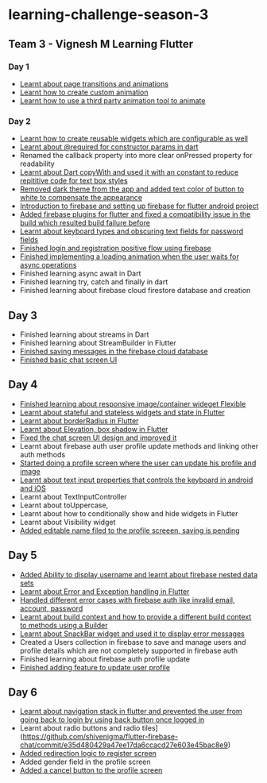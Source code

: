 # learning-challenge-season-3

## Team 3 - Vignesh M Learning Flutter

### Day 1

- [Learnt about page transitions and animations](https://github.com/shivenigma/flutter-firebase-chat/commit/9e3f362c959e062055ca45f06761d9f8f75d4bee)
- [Learnt how to create custom animation](https://github.com/shivenigma/flutter-firebase-chat/commit/154ef28c95edf2e5e18a0fc4fa7025e7a907352c)
- [Learnt how to use a third party animation tool to animate](https://github.com/shivenigma/flutter-firebase-chat/commit/ba42611323c4bdc88f49e79329c4f6dd850a6c3b)

### Day 2
- [Learnt how to create reusable widgets which are configurable as well](https://github.com/shivenigma/flutter-firebase-chat/commit/c0d55f762776a94fb0526897b4d6f808aba23665)
- [Learnt about @required for constructor params in dart](https://github.com/shivenigma/flutter-firebase-chat/commit/189eb6ec9c13ed0ab2d4d0e0e355acf8d2548031)
- Renamed the callback property into more clear onPressed property for readability
- [Learnt about Dart copyWith and used it with an constant to reduce repititive code for text box styles](https://github.com/shivenigma/flutter-firebase-chat/commit/602acf142843f8f91442dcd5077bbfb9e506e97c)
- [Removed dark theme from the app and added text color of button to white to compensate the appearance](https://github.com/shivenigma/flutter-firebase-chat/commit/f6848039f547cade7bdce9fac54bc9fecfb6c70d)
- [Introduction to firebase and setting up firebase for flutter android project](https://github.com/shivenigma/flutter-firebase-chat/commit/0cf8ec7add36dfe928369a152baec719878a2097)
- [Added firebase plugins for flutter and fixed a compatibility issue in the build which resulted build failure before](https://github.com/shivenigma/flutter-firebase-chat/commit/272aed7bfb783745e1ee0fdb16340564b2525feb)
- [Learnt about keyboard types and obscuring text fields for password fields](https://github.com/shivenigma/flutter-firebase-chat/commit/67fb48e6ae04b7b596a4ad24090b2c5e0bbe85cf)
- [Finished login and registration positive flow using firebase](https://github.com/shivenigma/flutter-firebase-chat/commit/92e7c3e2f1d23cf858a583ef61ce8a5153b37a3c)
- [Finished implementing a loading animation when the user waits for async operations](https://github.com/shivenigma/flutter-firebase-chat/commit/0675aad038c73b175ed4c27e620bcf243cafa07e)
- Finished learning async await in Dart
- Finished learning try, catch and finally in dart
- Finished learning about firebase cloud firestore database and creation

## Day 3
- Finished learning about streams in Dart
- Finished learning about StreamBuilder in Flutter
- [Finished saving messages in the firebase cloud database](https://github.com/shivenigma/flutter-firebase-chat/commit/1b0e341194672d4e302badb5885d7d9a4b6d1774)
- [Finished basic chat screen UI](https://github.com/shivenigma/flutter-firebase-chat/commit/4c10353edb618d1d9a87d905d3bd20a5af1e487a)

## Day 4
- [Finished learning about responsive image/container wideget Flexible](https://github.com/shivenigma/flutter-firebase-chat/commit/5312ad66c91ab70f243a13c3c7d0019272fd0b80)
- [Learnt about stateful and stateless widgets and state in Flutter](https://github.com/shivenigma/flutter-firebase-chat/commit/82e77fb29b2c878cb9d32ea43b59b6315fcf0797)
- [Learnt about borderRadius in Flutter](https://github.com/shivenigma/flutter-firebase-chat/commit/7eeb9fde806cd2a453a1473bd6a622581734cb90)
- [Learnt about Elevation, box shadow in Flutter](https://github.com/shivenigma/flutter-firebase-chat/commit/7eeb9fde806cd2a453a1473bd6a622581734cb90)
- [Fixed the chat screen UI design and improved it](https://github.com/shivenigma/flutter-firebase-chat/commit/7eeb9fde806cd2a453a1473bd6a622581734cb90)
- Learnt about firebase auth user profile update methods and linking other auth methods 
- [Started doing a profile screen where the user can update his profile and image](https://github.com/shivenigma/flutter-firebase-chat/commit/815b3bb43596de173ba6ea644f5daddd4fe704d8)
- [Learnt about text input properties that controls the keyboard in android and iOS](https://github.com/shivenigma/flutter-firebase-chat/commit/64f05cbf136abb5e642f617c5f7263d0fb1369f5)
- Learnt about TextInputController
- Learnt about toUppercase,
- Learnt about how to conditionally show and hide widgets in Flutter
- Learnt about Visibility widget
- [Added editable name filed to the profile screeen, saving is pending](https://github.com/shivenigma/flutter-firebase-chat/commit/2646a31d9ac907d94a7fa521156b0bdb0854b808)

## Day 5
- [Added Ability to display username and learnt about firebase nested data sets](https://github.com/shivenigma/flutter-firebase-chat/commit/101860446cdec62f22015bb73a52bee46af5008c)
- [Learnt about Error and Exception handling in Flutter](https://github.com/shivenigma/flutter-firebase-chat/commit/533339721281cb9f9a6fb4aaeb64951ad5d99c7c)
- [Handled different error cases with firebase auth like invalid email, account, password](https://github.com/shivenigma/flutter-firebase-chat/commit/533339721281cb9f9a6fb4aaeb64951ad5d99c7c)
- [Learnt about build context and how to provide a different build context to methods using a Builder](https://github.com/shivenigma/flutter-firebase-chat/commit/533339721281cb9f9a6fb4aaeb64951ad5d99c7c)
- [Learnt about SnackBar widget and used it to display error messages](https://github.com/shivenigma/flutter-firebase-chat/commit/533339721281cb9f9a6fb4aaeb64951ad5d99c7c)
- Created a Users collection in firebase to save and manage users and profile details which are not completely supported in firebase auth
- Finished learning about firebase auth profile update
- [Finished adding feature to update user profile](https://github.com/shivenigma/flutter-firebase-chat/commit/fa4346c508d236ad3c945b6428cf5e4cbc087be2)

## Day 6
- [Learnt about navigation stack in flutter and prevented the user from going back to login by using back button once logged in](https://github.com/shivenigma/flutter-firebase-chat/commit/838c01c7e4ef9753ecc5314349f1f557049139c2)
- Learnt about radio buttons and radio tiles](https://github.com/shivenigma/flutter-firebase-chat/commit/e35d480429a47ee17da6ccacd27e603e45bac8e9)
- [Added redirection logic to register screen](https://github.com/shivenigma/flutter-firebase-chat/commit/69f3ec3366fedab1f29277f6e2f9d2d94e72f137)
- Added gender field in the profile screen
- [Added a cancel button to the profile screen](https://github.com/shivenigma/flutter-firebase-chat/commit/71a1ad84dceac621ed67e2a235651746f6832804)
